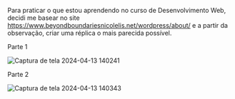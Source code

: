 
Para praticar o que estou aprendendo no curso de Desenvolvimento Web, decidi me basear no site https://www.beyondboundariesnicolelis.net/wordpress/about/ e a partir da observação, criar uma réplica o mais parecida possível.

Parte 1

![Captura de tela 2024-04-13 140241](https://github.com/eduardoDC101/Replica-de-uma-rea-do-site-de-Miguel-Nicolelis/assets/166930671/e1f90f88-a4dd-4c5c-a0c9-05c2218c3fa4)

Parte 2

![Captura de tela 2024-04-13 140343](https://github.com/eduardoDC101/Replica-de-uma-rea-do-site-de-Miguel-Nicolelis/assets/166930671/384d0de3-411f-421f-9541-09ccaf155f1b)
